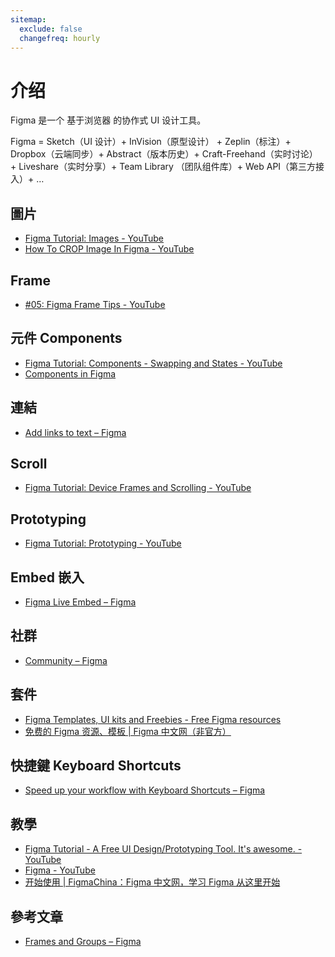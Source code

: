 ```yaml
---
sitemap:
  exclude: false
  changefreq: hourly
---
```


# 介绍

Figma 是一个 基于浏览器 的协作式 UI 设计工具。

Figma = Sketch（UI 设计）+ InVision（原型设计） + Zeplin（标注）+ Dropbox（云端同步）+ Abstract（版本历史）+ Craft-Freehand（实时讨论） + Liveshare（实时分享）+ Team Library （团队组件库）+  Web API（第三方接入）+ …


## 圖片

* [Figma Tutorial: Images - YouTube](https://www.youtube.com/watch?v=saoB8uqUAH8)
* [How To CROP Image In Figma - YouTube](https://www.youtube.com/watch?v=hns2FUaTsBg)

## Frame

* [\#05: Figma Frame Tips - YouTube](https://www.youtube.com/watch?v=gaSlNKFSetI)

## 元件 Components

* [Figma Tutorial: Components - Swapping and States - YouTube](https://www.youtube.com/watch?v=IHEh9HFBtFU)
* [Components in Figma](https://www.figma.com/blog/components-in-figma/)

## 連結

* [Add links to text – Figma](https://help.figma.com/hc/en-us/articles/360045942953-Add-links-to-text)

## Scroll

* [Figma Tutorial: Device Frames and Scrolling - YouTube](https://www.youtube.com/watch?v=ST6DOO11zuA)

## Prototyping

* [Figma Tutorial: Prototyping - YouTube](https://www.youtube.com/watch?v=-sAAa-CCOcg)

## Embed 嵌入

* [Figma Live Embed – Figma](https://help.figma.com/hc/en-us/articles/360039827134-Figma-Live-Embed)

## 社群

* [Community – Figma](https://www.figma.com/community)

## 套件

* [Figma Templates, UI kits and Freebies - Free Figma resources](https://www.figmacrush.com/)
* [免费的 Figma 资源、模板 \| Figma 中文网（非官方）](https://figmacn.com/resource/figma-crush)

## 快捷鍵 Keyboard Shortcuts

* [Speed up your workflow with Keyboard Shortcuts – Figma](https://help.figma.com/hc/en-us/articles/360040328653-Speed-up-your-workflow-with-Keyboard-Shortcuts)

## 教學

* [Figma Tutorial - A Free UI Design/Prototyping Tool. It's awesome. - YouTube](https://www.youtube.com/watch?v=3q3FV65ZrUs)
* [Figma - YouTube](https://www.youtube.com/channel/UCQsVmhSa4X-G3lHlUtejzLA/videos)
* [开始使用 \| FigmaChina：Figma 中文网，学习 Figma 从这里开始](https://figmachina.com/guide/)

## 參考文章

* [Frames and Groups – Figma](https://help.figma.com/hc/en-us/articles/360039832054-Frames-and-Groups)
